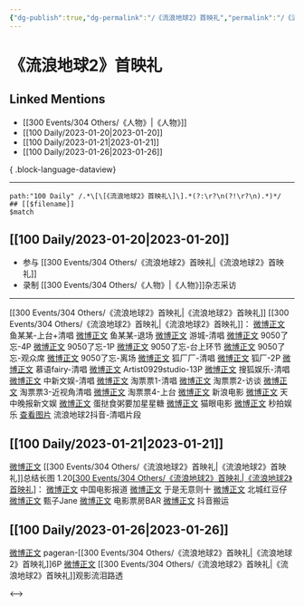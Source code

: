 ```yaml
---
{"dg-publish":true,"dg-permalink":"/《流浪地球2》首映礼","permalink":"/《流浪地球2》首映礼/","created":"2023-01-21T15:05:47.000+08:00","updated":"2023-04-10T16:50:15.000+08:00"}
---
```


# 《流浪地球2》首映礼

## Linked Mentions
- [[300 Events/304 Others/《人物》\|《人物》]]
- [[100 Daily/2023-01-20\|2023-01-20]]
- [[100 Daily/2023-01-21\|2023-01-21]]
- [[100 Daily/2023-01-26\|2023-01-26]]

{ .block-language-dataview}

---

```expander
path:"100 Daily" /.*\[\[《流浪地球2》首映礼\]\].*(?:\r?\n(?!\r?\n).*)*/
## [[$filename]]
$match
```
## [[100 Daily/2023-01-20\|2023-01-20]]
  - 参与 [[300 Events/304 Others/《流浪地球2》首映礼\|《流浪地球2》首映礼]]
  - 录制 [[300 Events/304 Others/《人物》\|《人物》]]杂志采访
---
[[300 Events/304 Others/《流浪地球2》首映礼\|《流浪地球2》首映礼]]
[[300 Events/304 Others/《流浪地球2》首映礼\|《流浪地球2》首映礼]]：
[微博正文](https://m.weibo.cn/6915955727/4860057546396035) 鱼某某-上台+清唱
[微博正文](https://m.weibo.cn/6915955727/4860065489621996) 鱼某某-退场
[微博正文](https://m.weibo.cn/1801743981/4860079284683084) 游城-清唱
[微博正文](https://m.weibo.cn/7047859256/4860060767094221) 9050了忘-4P
[微博正文](https://m.weibo.cn/7047859256/4860072284658301) 9050了忘-1P
[微博正文](https://m.weibo.cn/7047859256/4860118611528440) 9050了忘-台上环节
[微博正文](https://m.weibo.cn/7047859256/4860119965763743) 9050了忘-观众席
[微博正文](https://m.weibo.cn/7047859256/4860120925996853) 9050了忘-离场
[微博正文](https://m.weibo.cn/6525010965/4860059827568882) 狐厂厂-清唱
[微博正文](https://m.weibo.cn/6525010965/4860051888015315) 狐厂-2P
[微博正文](https://m.weibo.cn/7625572671/4860053586447939) 慕语fairy-清唱
[微博正文](https://m.weibo.cn/6873250805/4860061812525166) Artist0929studio-13P
[微博正文](https://m.weibo.cn/1843633441/4860059965719441) 搜狐娱乐-清唱
[微博正文](https://m.weibo.cn/7728745629/4860053464553221) 中新文娱-清唱
[微博正文](https://m.weibo.cn/2095820504/4860049485203887) 淘票票1-清唱
[微博正文](https://m.weibo.cn/2095820504/4860051791807283) 淘票票2-访谈
[微博正文](https://m.weibo.cn/2095820504/4860053486572733) 淘票票3-近视角清唱
[微博正文](https://m.weibo.cn/2095820504/4860058544376110) 淘票票4-上台
[微博正文](https://m.weibo.cn/1623886424/4860052261309669) 新浪电影
[微博正文](https://m.weibo.cn/5762845362/4860062633822096) 天中晚报新文娱
[微博正文](https://m.weibo.cn/6048634807/4860108645077510) 蛋挞食粥要加星星糖
[微博正文](https://m.weibo.cn/2611607127/4860053464817487) 猫眼电影
[微博正文](https://m.weibo.cn/3849658397/4860083797756291) 秒拍娱乐
[查看图片](https://wx4.sinaimg.cn/large/6eb293b4gy1haajui06hsj20u01hdaee.jpg) 流浪地球2抖音-清唱片段
## [[100 Daily/2023-01-21\|2023-01-21]]
[微博正文](https://m.weibo.cn/6436669966/4860342888306308) [[300 Events/304 Others/《流浪地球2》首映礼\|《流浪地球2》首映礼]]总结长图
1.20[[300 Events/304 Others/《流浪地球2》首映礼\|《流浪地球2》首映礼]](续)：
[微博正文](https://m.weibo.cn/1261788454/4860318498952960) 中国电影报道
[微博正文](https://m.weibo.cn/2014837094/4860060129561904) 于是无意则十
[微博正文](https://m.weibo.cn/6417802167/4860073132952764) 北城红豆仔
[微博正文](https://m.weibo.cn/1767777411/4860114077227063) 甄子Jane
[微博正文](https://m.weibo.cn/3348078992/4860061316815722) 电影票房BAR
[微博正文](https://m.weibo.cn/7495641082/4860146843128503) 抖音搬运

## [[100 Daily/2023-01-26\|2023-01-26]]
[微博正文](https://m.weibo.cn/7633014126/4862150629131185) pageran-[[300 Events/304 Others/《流浪地球2》首映礼\|《流浪地球2》首映礼]]6P
[微博正文](https://m.weibo.cn/7495641082/4862121126664858) [[300 Events/304 Others/《流浪地球2》首映礼\|《流浪地球2》首映礼]]观影流泪路透

<-->